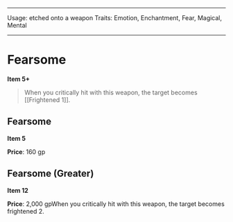 
---
Usage: etched onto a weapon
Traits: Emotion, Enchantment, Fear, Magical, Mental

---

# Fearsome

**Item 5+**

> When you critically hit with this weapon, the target becomes [[Frightened 1]].

## Fearsome

**Item 5**

**Price**: 160 gp

## Fearsome (Greater)

**Item 12**

**Price**: 2,000 gpWhen you critically hit with this weapon, the target becomes frightened 2.
